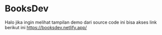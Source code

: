 # BooksDev

Halo jika ingin melihat tampilan demo dari source code ini bisa akses link berikut ini
https://booksdev.netlify.app/
